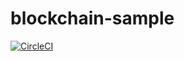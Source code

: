 # blockchain-sample
[![CircleCI](https://circleci.com/gh/anfimovoleh/blockchain-sample/tree/develop.svg?style=svg)](https://circleci.com/gh/anfimovoleh/blockchain-sample/tree/develop)
